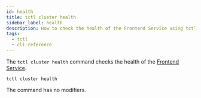 ```yaml
---
id: health
title: tctl cluster health
sidebar_label: health
description: How to check the health of the Frontend Service using tctl.
tags:
  - tctl
  - cli-reference
---
```


The `tctl cluster health` command checks the health of the [Frontend Service](/concepts/what-is-a-temporal-cluster#frontend-service).

`tctl cluster health`

The command has no modifiers.
